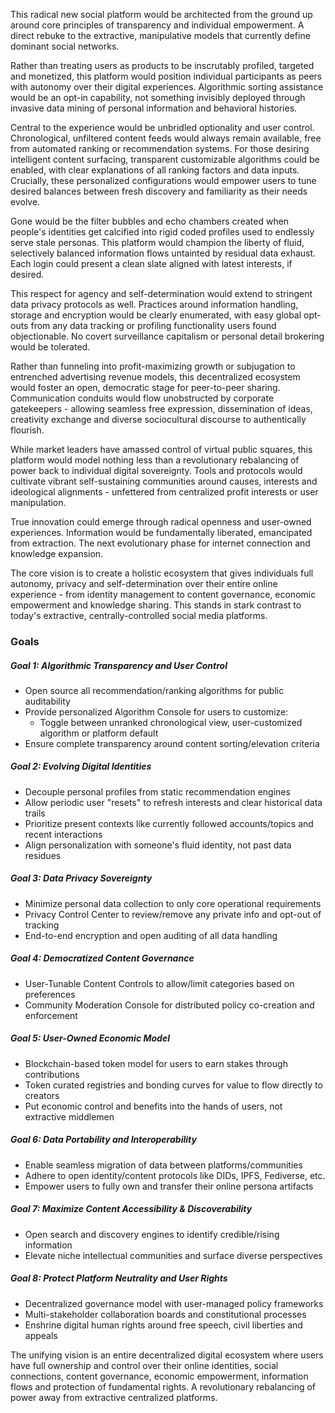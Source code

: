 
This radical new social platform would be architected from the ground up around core principles of transparency and individual empowerment. A direct rebuke to the extractive, manipulative models that currently define dominant social networks.

Rather than treating users as products to be inscrutably profiled, targeted and monetized, this platform would position individual participants as peers with autonomy over their digital experiences. Algorithmic sorting assistance would be an opt-in capability, not something invisibly deployed through invasive data mining of personal information and behavioral histories.

Central to the experience would be unbridled optionality and user control. Chronological, unfiltered content feeds would always remain available, free from automated ranking or recommendation systems. For those desiring intelligent content surfacing, transparent customizable algorithms could be enabled, with clear explanations of all ranking factors and data inputs. Crucially, these personalized configurations would empower users to tune desired balances between fresh discovery and familiarity as their needs evolve.

Gone would be the filter bubbles and echo chambers created when people's identities get calcified into rigid coded profiles used to endlessly serve stale personas. This platform would champion the liberty of fluid, selectively balanced information flows untainted by residual data exhaust. Each login could present a clean slate aligned with latest interests, if desired.

This respect for agency and self-determination would extend to stringent data privacy protocols as well. Practices around information handling, storage and encryption would be clearly enumerated, with easy global opt-outs from any data tracking or profiling functionality users found objectionable. No covert surveillance capitalism or personal detail brokering would be tolerated.

Rather than funneling into profit-maximizing growth or subjugation to entrenched advertising revenue models, this decentralized ecosystem would foster an open, democratic stage for peer-to-peer sharing. Communication conduits would flow unobstructed by corporate gatekeepers - allowing seamless free expression, dissemination of ideas, creativity exchange and diverse sociocultural discourse to authentically flourish.

While market leaders have amassed control of virtual public squares, this platform would model nothing less than a revolutionary rebalancing of power back to individual digital sovereignty. Tools and protocols would cultivate vibrant self-sustaining communities around causes, interests and ideological alignments - unfettered from centralized profit interests or user manipulation.

True innovation could emerge through radical openness and user-owned experiences. Information would be fundamentally liberated, emancipated from extraction. The next evolutionary phase for internet connection and knowledge expansion.


The core vision is to create a holistic ecosystem that gives individuals full autonomy, privacy and self-determination over their entire online experience - from identity management to content governance, economic empowerment and knowledge sharing. This stands in stark contrast to today's extractive, centrally-controlled social media platforms.




### Goals

##### Goal 1: Algorithmic Transparency and User Control

- Open source all recommendation/ranking algorithms for public auditability
- Provide personalized Algorithm Console for users to customize:
    - Toggle between unranked chronological view, user-customized algorithm or platform default
- Ensure complete transparency around content sorting/elevation criteria

##### Goal 2: Evolving Digital Identities

- Decouple personal profiles from static recommendation engines
- Allow periodic user "resets" to refresh interests and clear historical data trails
- Prioritize present contexts like currently followed accounts/topics and recent interactions
- Align personalization with someone's fluid identity, not past data residues

##### Goal 3: Data Privacy Sovereignty

- Minimize personal data collection to only core operational requirements
- Privacy Control Center to review/remove any private info and opt-out of tracking
- End-to-end encryption and open auditing of all data handling

##### Goal 4: Democratized Content Governance

- User-Tunable Content Controls to allow/limit categories based on preferences
- Community Moderation Console for distributed policy co-creation and enforcement

##### Goal 5: User-Owned Economic Model

- Blockchain-based token model for users to earn stakes through contributions
- Token curated registries and bonding curves for value to flow directly to creators
- Put economic control and benefits into the hands of users, not extractive middlemen


##### Goal 6: Data Portability and Interoperability

- Enable seamless migration of data between platforms/communities
- Adhere to open identity/content protocols like DIDs, IPFS, Fediverse, etc.
- Empower users to fully own and transfer their online persona artifacts

##### Goal 7: Maximize Content Accessibility & Discoverability

- Open search and discovery engines to identify credible/rising information
- Elevate niche intellectual communities and surface diverse perspectives

##### Goal 8: Protect Platform Neutrality and User Rights

- Decentralized governance model with user-managed policy frameworks
- Multi-stakeholder collaboration boards and constitutional processes
- Enshrine digital human rights around free speech, civil liberties and appeals

The unifying vision is an entire decentralized digital ecosystem where users have full ownership and control over their online identities, social connections, content governance, economic empowerment, information flows and protection of fundamental rights. A revolutionary rebalancing of power away from extractive centralized platforms.